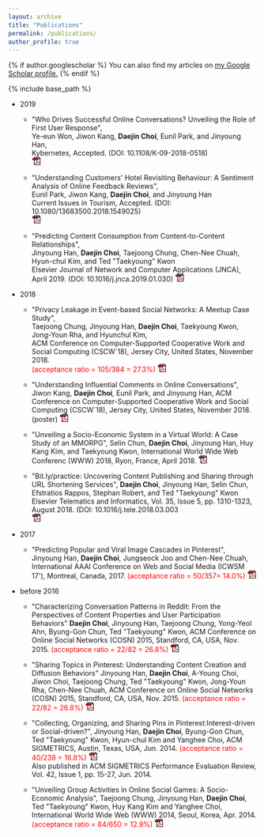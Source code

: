 ```yaml
---
layout: archive
title: "Publications"
permalink: /publications/
author_profile: true
---
```


{% if author.googlescholar %}
  You can also find my articles on <u><a href="{{author.googlescholar}}">my Google Scholar profile</a>.</u>
{% endif %}

{% include base_path %}
  * 2019
      * "Who Drives Successful Online Conversations? Unveiling the Role of First User Response",  
      Ye-eun Won, Jiwon Kang, **Daejin Choi**, Eunil Park, and Jinyoung Han,  
      Kybernetes, Accepted. (DOI: 10.1108/K-09-2018-0518)  
      [![PDF Image](/images/pdf.gif)](https://www.emerald.com/insight/content/doi/10.1108/K-09-2018-0518/full/pdf?title=who-drives-successful-online-conversations-unveiling-the-role-of-first-user-response)

      * "Understanding Customers' Hotel Revisiting Behaviour: A Sentiment Analysis of Online Feedback Reviews",  
      Eunil Park, Jiwon Kang, **Daejin Choi**, and Jinyoung Han  
      Current Issues in Tourism, Accepted. (DOI: 10.1080/13683500.2018.1549025)  
      [![PDF Image](/images/pdf.gif)](https://www.tandfonline.com/doi/full/10.1080/13683500.2018.1549025)

      * "Predicting Content Consumption from Content-to-Content Relationships",   
      Jinyoung Han, **Daejin Choi**, Taejoong Chung, Chen-Nee Chuah, Hyun-chul Kim, and Ted "Taekyoung" Kwon  
      Elsevier Journal of Network and Computer Applications (JNCA), April 2019. (DOI: 10.1016/j.jnca.2019.01.030)
      [![PDF Image](/images/pdf.gif)](https://www.sciencedirect.com/science/article/pii/S108480451930044X)

  * 2018
      * "Privacy Leakage in Event-based Social Networks: A Meetup Case Study",  
      Taejoong Chung, Jinyoung Han, **Daejin Choi**, Taekyoung Kwon, Jong-Youn Rha, and Hyunchul Kim,  
      ACM Conference on Computer-Supported Cooperative Work and Social Computing (CSCW`18), Jersey City, United States, November 2018.  
      <span style="color:red">(acceptance ratio = 105/384 = 27.3%)</span> [![PDF Image](/images/pdf.gif)](https://dl.acm.org/citation.cfm?id=3134670)

      * "Understanding Influential Comments in Online Conversations", 
      Jiwon Kang, **Daejin Choi**, Eunil Park, and Jinyoung Han, 
      ACM Conference on Computer-Supported Cooperative Work and Social Computing (CSCW`18), Jersey City, United States, November 2018. (poster)
      [![PDF Image](/images/pdf.gif)](https://dl.acm.org/citation.cfm?id=3274054)

      * "Unveiling a Socio-Economic System in a Virtual World: A Case Study of an MMORPG", 
      Selin Chun, **Daejin Choi**, Jinyoung Han, Huy Kang Kim, and Taekyoung Kwon, 
      International World Wide Web Conferenc (WWW) 2018, Ryon, France, April 2018.
      [![PDF Image](/images/pdf.gif)](https://dl.acm.org/citation.cfm?id=3186173)

      * "Bit.ly/practice: Uncovering Content Publishing and Sharing through URL Shortening Services", 
      **Daejin Choi**, Jinyoung Han, Selin Chun, Efstratios Rappos, Stephan Robert, and Ted "Taekyoung" Kwon 
      Elsevier Telematics and Informatics, Vol. 35, Issue 5, pp. 1310-1323, August 2018. (DOI: 10.1016/j.tele.2018.03.003  
      [![PDF Image](/images/pdf.gif)](https://doi.org/10.1016/j.tele.2018.03.003)

  * 2017
      * "Predicting Popular and Viral Image Cascades in Pinterest",  
      Jinyoung Han, **Daejin Choi**, Jungseock Joo and Chen-Nee Chuah, 
      International AAAI Conference on Web and Social Media (ICWSM 17'), Montreal, Canada, 2017. 
      <span style="color:red">(acceptance ratio = 50/357= 14.0%)</span> [![PDF Image](/images/pdf.gif)](https://aaai.org/ocs/index.php/ICWSM/ICWSM17/paper/view/15605)

  * before 2016
      * "Characterizing Conversation Patterns in Reddit: From the Perspectives of Content Properties and User Participation Behaviors"
      **Daejin Choi**, Jinyoung Han, Taejoong Chung, Yong-Yeol Ahn, Byung-Gon Chun, Ted "Taekyoung" Kwon, 
      ACM Conference on Online Social Networks (COSN) 2015, Standford, CA, USA, Nov. 2015. 
      <span style="color:red">(acceptance ratio = 22/82 = 26.8%)</span> [![PDF Image](/images/pdf.gif)](https://dl.acm.org/citation.cfm?id=2817959)

      * "Sharing Topics in Pinterest: Understanding Content Creation and Diffusion Behaviors" 
      Jinyoung Han, **Daejin Choi**, A-Young Choi, Jiwon Choi, Taejoong Chung, Ted "Taekyoung" Kwon, Jong-Youn Rha, Chen-Nee Chuah, 
      ACM Conference on Online Social Networks (COSN) 2015, Standford, CA, USA, Nov. 2015. 
      <span style="color:red">(acceptance ratio = 22/82 = 26.8%)</span> [![PDF Image](/images/pdf.gif)](https://dl.acm.org/citation.cfm?id=2817961)  

      * "Collecting, Organizing, and Sharing Pins in Pinterest:Interest-driven or Social-driven?", 
      Jinyoung Han, **Daejin Choi**, Byung-Gon Chun, Ted "Taekyoung" Kwon, Hyun-chul Kim and Yanghee Choi, 
      ACM SIGMETRICS, Austin, Texas, USA, Jun. 2014. 
      <span style="color:red">(acceptance ratio = 40/238 = 16.8%)</span> [![PDF Image](/images/pdf.gif)](https://dl.acm.org/citation.cfm?id=2591996)  
      Also published in ACM SIGMETRICS Performance Evaluation Review, Vol. 42, Issue 1, pp. 15-27, Jun. 2014. 

      * "Unveiling Group Activities in Online Social Games: A Socio-Economic Analysis", 
      Taejoong Chung, Jinyoung Han, **Daejin Choi**, Ted "Taekyoung" Kwon, Huy Kang Kim and Yanghee Choi, 
      International World Wide Web (WWW) 2014, Seoul, Korea, Apr. 2014. 
      <span style="color:red">(acceptance ratio = 84/650 = 12.9%)</span> [![PDF Image](/images/pdf.gif)](https://dl.acm.org/citation.cfm?id=2568011)

